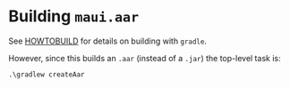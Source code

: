 # Building `maui.aar`

See [HOWTOBUILD](..\..\Compatibility\AndroidNative\src\HOWTOBUILD) for
details on building with `gradle`.

However, since this builds an `.aar` (instead of a `.jar`) the
top-level task is:

    .\gradlew createAar

